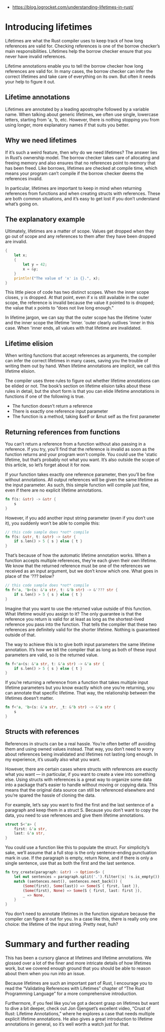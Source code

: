 - https://blog.logrocket.com/understanding-lifetimes-in-rust/

# Introducing lifetimes

Lifetimes are what the Rust compiler uses to keep track of how long references are valid for. Checking references is one of the borrow checker’s main responsibilities. Lifetimes help the borrow checker ensure that you never have invalid references.

Lifetime annotations enable you to tell the borrow checker how long references are valid for. In many cases, the borrow checker can infer the correct lifetimes and take care of everything on its own. But often it needs your help to figure it out.

## Lifetime annotations

Lifetimes are annotated by a leading apostrophe followed by a variable name. When talking about generic lifetimes, we often use single, lowercase letters, starting from 'a, 'b, etc. However, there is nothing stopping you from using longer, more explanatory names if that suits you better.

## Why we need lifetimes

If it’s such a weird feature, then why do we need lifetimes? The answer lies in Rust’s ownership model. The borrow checker takes care of allocating and freeing memory and also ensures that no references point to memory that has been freed. Like borrows, lifetimes are checked at compile time, which means your program can’t compile if the borrow checker deems the references invalid.

In particular, lifetimes are important to keep in mind when returning references from functions and when creating structs with references. These are both common situations, and it’s easy to get lost if you don’t understand what’s going on.

## The explanatory example

Ultimately, lifetimes are a matter of scope. Values get dropped when they go out of scope and any references to them after they have been dropped are invalid.

```rust
{
    let x;
    {
        let y = 42;
        x = &y;
    }
    println!("The value of 'x' is {}.", x);
}
```

This little piece of code has two distinct scopes. When the inner scope closes, y is dropped. At that point, even if x is still available in the outer scope, the reference is invalid because the value it pointed to is dropped; the value that x points to “does not live long enough.”

In lifetime jargon, we can say that the outer scope has the lifetime 'outer and the inner scope the lifetime 'inner. 'outer clearly outlives 'inner in this case. When 'inner ends, all values with that lifetime are invalidated.

## Lifetime elision

When writing functions that accept references as arguments, the compiler can infer the correct lifetimes in many cases, saving you the trouble of writing them out by hand. When lifetime annotations are implicit, we call this lifetime elision.

The compiler uses three rules to figure out whether lifetime annotations can be elided or not. The book’s section on lifetime elision talks about these rules in detail, but the short form is that you can elide lifetime annotations in functions if one of the following is true.

- The function doesn’t return a reference
- There is exactly one reference input parameter
- The function is a method, taking &self or &mut self as the first parameter

## Returning references from functions

You can’t return a reference from a function without also passing in a reference. If you try, you’ll find that the reference is invalid as soon as the function returns and your program won’t compile. You could use the 'static lifetime, but that’s probably not what you want. It’s also outside the scope of this article, so let’s forget about it for now.

If your function takes exactly one reference parameter, then you’ll be fine without annotations. All output references will be given the same lifetime as the input parameter. As such, this simple function will compile just fine, even if there are no explicit lifetime annotations.

```rust
fn f(s: &str) -> &str {
    s
}
```

However, if you add another input string parameter (even if you don’t use it), you suddenly won’t be able to compile this:

```rust
// this code sample does *not* compile
fn f(s: &str, t: &str) -> &str {
    if s.len() > 5 { s } else { t }
}
```

That’s because of how the automatic lifetime annotation works. When a function accepts multiple references, they’re each given their own
lifetime. We know that the returned reference must be one of the references we received as an input argument, but we don’t know which one. What goes in place of the '??? below?

```rust
// this code sample does *not* compile
fn f<'a, 'b>(s: &'a str, t: &'b str) -> &'??? str {
    if s.len() > 5 { s } else { t }
}
```

Imagine that you want to use the returned value outside of this function. What lifetime would you assign to it? The only guarantee is that the reference you return is valid for at least as long as the shortest-lived reference you pass into the function. That tells the compiler that these two references are definitely valid for the shorter lifetime. Nothing is guaranteed outside of that.

The way to achieve this is to give both input parameters the same lifetime annotation. It’s how we tell the compiler that as long as both of these input parameters are valid, so is the returned value.

```rust
fn f<'a>(s: &'a str, t: &'a str) -> &'a str {
    if s.len() > 5 { s } else { t }
}
```

If you’re returning a reference from a function that takes multiple input lifetime parameters but you know exactly which one you’re returning, you can annotate that specific lifetime. That way, the relationship between the lifetimes doesn’t matter.

```rust
fn f<'a, 'b>(s: &'a str, _t: &'b str) -> &'a str {
    s
}
```

## Structs with references

References in structs can be a real hassle. You’re often better off avoiding them and using owned values instead. That way, you don’t need to worry about references being invalidated and lifetimes not lasting long enough. In my experience, it’s usually also what you want.

However, there are certain cases where structs with references are exactly what you want — in particular, if you want to create a view into something else. Using structs with references is a great way to organize some data into a package that’s easier to handle without moving or copying data. This means that the original data source can still be referenced elsewhere and you’re spared the hassle of cloning the data.

For example, let’s say you want to find the first and the last sentence of a paragraph and keep them in a struct S. Because you don’t want to copy the data, you need to use references and give them lifetime annotations.

```rust
struct S<'a> {
    first: &'a str,
    last: &'a str,
}
```

You could use a function like this to populate the struct. For simplicity’s sake, we’ll assume that a full stop is the only sentence-ending punctuation mark in use. If the paragraph is empty, return None, and if there is only a single sentence, use that as both the first and the last sentence.

```rust
fn try_create(paragraph: &str) -> Option<S> {
    let mut sentences = paragraph.split('.').filter(|s| !s.is_empty());
    match (sentences.next(), sentences.next_back()) {
        (Some(first), Some(last)) => Some(S { first, last }),
        (Some(first), None) => Some(S { first, last: first }),
        _ => None,
    }
}
```

You don’t need to annotate lifetimes in the function signature because the compiler can figure it out for you. In a case like this, there is really only one choice: the lifetime of the input string. Pretty neat, huh?

# Summary and further reading

This has been a cursory glance at lifetimes and lifetime annotations. We glossed over a lot of the finer and more intricate details of how lifetimes work, but we covered enough ground that you should be able to reason about them when you run into an issue.

Because lifetimes are such an important part of Rust, I encourage you to read the “Validating References with Lifetimes” chapter of “The Rust Programming Language” for a more comprehensive introduction.

Furthermore, if you feel like you’ve got a decent grasp on lifetimes but want to dive a bit deeper, check out Jon Gjengset’s excellent video,
“Crust of Rust: Lifetime Annotations,” where he explores a case that needs multiple explicit lifetime annotations. He also gives a great introduction to lifetime annotations in general, so it’s well worth a watch just for that.